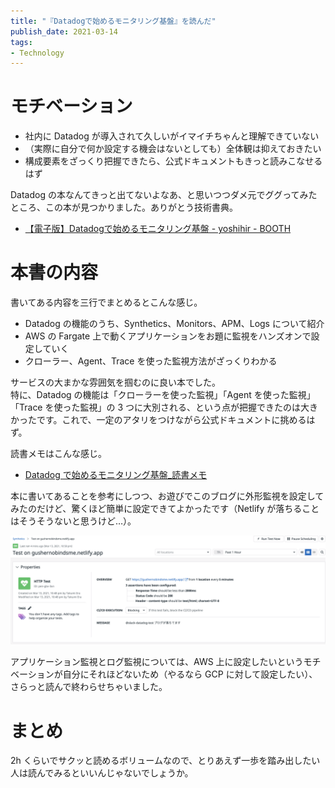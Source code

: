 ```yaml
---
title: "『Datadogで始めるモニタリング基盤』を読んだ"
publish_date: 2021-03-14
tags:
- Technology
---
```


# モチベーション
- 社内に Datadog が導入されて久しいがイマイチちゃんと理解できていない
- （実際に自分で何か設定する機会はないとしても）全体観は抑えておきたい
- 構成要素をざっくり把握できたら、公式ドキュメントもきっと読みこなせるはず

Datadog の本なんてきっと出てないよなあ、と思いつつダメ元でググってみたところ、この本が見つかりました。ありがとう技術書典。  

- [【電子版】Datadogで始めるモニタリング基盤 - yoshihir - BOOTH](https://booth.pm/ja/items/1570482)

# 本書の内容
書いてある内容を三行でまとめるとこんな感じ。  

- Datadog の機能のうち、Synthetics、Monitors、APM、Logs について紹介
- AWS の Fargate 上で動くアプリケーションをお題に監視をハンズオンで設定していく
- クローラー、Agent、Trace を使った監視方法がざっくりわかる

サービスの大まかな雰囲気を掴むのに良い本でした。  
特に、Datadog の機能は「クローラーを使った監視」「Agent を使った監視」「Trace を使った監視」の 3 つに大別される、という点が把握できたのは大きかったです。これで、一定のアタリをつけながら公式ドキュメントに挑めるはず。  

読書メモはこんな感じ。  

- [Datadog で始めるモニタリング基盤_読書メモ](https://gist.github.com/gushernobindsme/0da5a3deb492d02136c0e7e58d041bc2)

本に書いてあることを参考にしつつ、お遊びでこのブログに外形監視を設定してみたのだけど、驚くほど簡単に設定できてよかったです（Netlify が落ちることはそうそうないと思うけど…）。  

![](../../../assets/1615651239-1.png)

アプリケーション監視とログ監視については、AWS 上に設定したいというモチベーションが自分にそれほどないため（やるなら GCP に対して設定したい）、さらっと読んで終わらせちゃいました。  

# まとめ
2h くらいでサクッと読めるボリュームなので、とりあえず一歩を踏み出したい人は読んでみるといいんじゃないでしょうか。  
